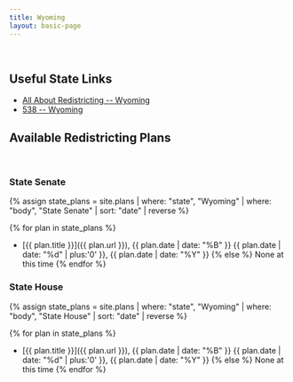 ```yaml
---
title: Wyoming
layout: basic-page
---
```


<br>

Useful State Links
---

- [All About Redistricting -- Wyoming](https://redistricting.lls.edu/state/wyoming/?cycle=2020&level=Congress&startdate=)
- [538 -- Wyoming](https://projects.fivethirtyeight.com/redistricting-2022-maps/wyoming/)

Available Redistricting Plans
---

<br>

### State Senate

{% assign state_plans = site.plans | where: "state", "Wyoming" | where: "body", "State Senate" | sort: "date" | reverse %}

{% for plan in state_plans %}
- [{{ plan.title }}]({{ plan.url }}), {{ plan.date | date: "%B" }} {{ plan.date | date: "%d" | plus:'0' }}, {{ plan.date | date: "%Y" }}
{% else %}
None at this time
{% endfor %}


### State House

{% assign state_plans = site.plans | where: "state", "Wyoming" | where: "body", "State House" | sort: "date" | reverse %}

{% for plan in state_plans %}
- [{{ plan.title }}]({{ plan.url }}), {{ plan.date | date: "%B" }} {{ plan.date | date: "%d" | plus:'0' }}, {{ plan.date | date: "%Y" }}
{% else %}
None at this time
{% endfor %}
